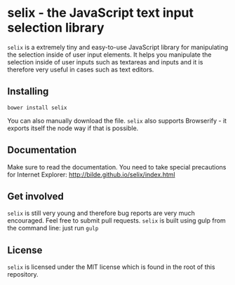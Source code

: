 selix - the JavaScript text input selection library
===================================================

`selix` is a extremely tiny and easy-to-use JavaScript library for manipulating the selection inside of user input elements. It helps you manipulate the selection inside of user inputs such as textareas and inputs and it is therefore very useful in cases such as text editors.

Installing
----------

    bower install selix

You can also manually download the file. `selix` also supports Browserify - it exports itself the node way if that is possible.
    
Documentation
-------------

Make sure to read the documentation. You need to take special precautions for Internet Explorer: http://bilde.github.io/selix/index.html

Get involved
------------

`selix` is still very young and therefore bug reports are very much encouraged. Feel free to submit pull requests. `selix` is built using gulp from the command line: just run `gulp`

License
-------

`selix` is licensed under the MIT license which is found in the root of this repository.